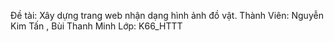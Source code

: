 Đề tài: Xây dựng trang web nhận dạng hình ảnh đồ vật. Thành Viên: Nguyễn Kim Tấn , Bùi Thanh Minh Lớp: K66_HTTT
